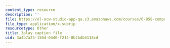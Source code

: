 ```yaml
---
content_type: resource
description: ''
file: https://ol-ocw-studio-app-qa.s3.amazonaws.com/courses/6-858-computer-systems-security-fall-2014/3a4b7a25150d0440f2148b2bdb4118cd_q1OF_0ICt9A.srt
file_type: application/x-subrip
resourcetype: Other
title: 3play caption file
uid: 3a4b7a25-150d-0440-f214-8b2bdb4118cd
---
```

